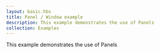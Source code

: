 ```yaml
---
layout: basic.hbs
title: Panel / Window example
description: This example demonstrates the use of Panels
collection: Examples
---
```


This example demonstrates the use of Panels
